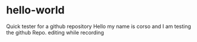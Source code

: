 # hello-world
Quick tester for a github repository
Hello my name is corso and I am testing the github Repo.
editing while recording
